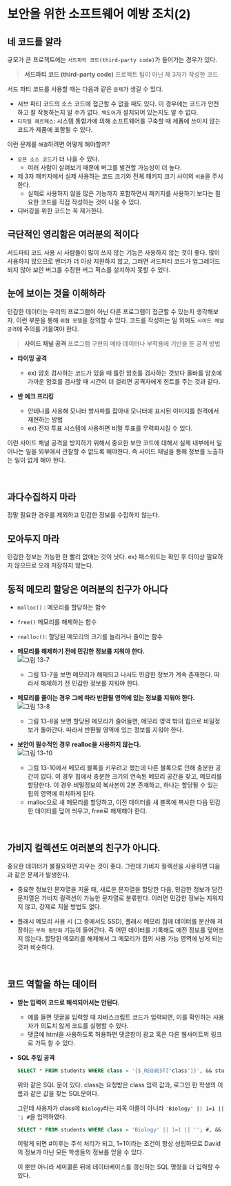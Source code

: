 # 보안을 위한 소프트웨어 예방 조치(2)

## 네 코드를 알라

규모가 큰 프로젝트에는 `서드파티 코드(third-party code)`가 들어가는 경우가 있다.

> **서드파티 코드 (third-party code)**
> 프로젝트 팀이 아닌 제 3자가 작성한 코드

서드 파티 코드를 사용할 때는 다음과 같은 `문제`가 생길 수 있다.

- 서브 파티 코드의 소스 코드에 접근할 수 없을 때도 있다. 이 경우에는 코드가 안전하고 잘 작동하는지 알 수가 없다. `백도어`가 설치되어 있는지도 알 수 없다.
- `디지털 헤르페스`: 시스템 통합가에 의해 소프트웨어를 구축할 때 제품에 쓰이지 않는 코드가 제품에 포함될 수 있다.

이런 문제를 `해결`하려면 어떻게 해야할까?

- `오픈 소스 코드`가 더 나을 수 있다.
  - 여러 사람이 살펴보기 때문에 버그를 발견할 가능성이 더 높다.
- 제 3자 패키지에서 실제 사용하는 코드 크기와 전체 패키지 크기 사이의 `비율`을 주시한다.
  - 실제로 사용하지 않을 많은 기능까지 포함하면서 패키지를 사용하기 보다는 필요한 코드를 직접 작성하는 것이 나을 수 있다.
- 디버깅을 위한 코드는 꼭 제거한다.
  <br />

## 극단적인 영리함은 여러분의 적이다

서드파티 코드 사용 시 사람들이 많이 쓰지 않는 기능은 사용하지 않는 것이 좋다.
많이 사용하지 않으므로 벤더가 더 이상 지원하지 않고, 그러면 서드파티 코드가 업그레이드 되지 않아 보안 버그를 수정한 버그 픽스를 설치하지 못할 수 있다.
<br />

## 눈에 보이는 것을 이해하라

민감한 데이터는 우리의 프로그램이 아닌 다른 프로그램이 접근할 수 있는지 생각해보자. 이런 부분을 통해 `위협 모델`을 정의할 수 있다.
코드를 작성하는 일 외에도 `사이드 채널 공격`에 주의를 기울여야 한다.

> **사이드 채널 공격**
> 프로그램 구현의 메타 데이터나 부작용에 기반을 둔 공격 방법

- **타이밍 공격**

  - ex) 암호 검사하는 코드가 있을 때 틀린 암호를 검사하는 것보다 올바를 암호에 가까운 암호를 검사할 때 시간이 더 걸리면 공격자에게 힌트를 주는 것과 같다.

- **반 에크 프리킹**
  - 안테나를 사용해 모니터 방사파를 잡아내 모니터에 표시된 이미지를 원격에서 재현하는 방법
  - ex) 전자 투표 시스템에 사용하면 비밀 투표를 무력화시킬 수 있다.

이런 사이드 채널 공격을 방지하기 위해서 중요한 보안 코드에 대해서 실제 내부에서 일어나는 일을 외부에서 관찰할 수 없도록 해야한다. 즉 사이드 채널을 통해 정보를 노출하는 일이 없게 해야 한다.

<br />

## 과다수집하지 마라

정말 필요한 경우를 제외하고 민감한 정보를 수집하지 않는다.
<br />

## 모아두지 마라

민감한 정보는 가능한 한 빨리 없애는 것이 낫다.
ex) 패스워드는 확인 후 더이상 필요하지 않으므로 오래 저장하지 않는다.
<br />

## 동적 메모리 할당은 여러분의 친구가 아니다

- `malloc()` : 메모리를 할당하는 함수
- `free()` 메모리를 해제하는 함수
- `realloc()`: 할당된 메모리의 크기를 늘리거나 줄이는 함수
  <br />
- **메모리를 해제하기 전에 민감한 정보를 지워야 한다.** <br />
  ![그림 13-7](https://media.discordapp.net/attachments/879215554379018243/1010602652058517524/unknown.png)
  - 그림 13-7을 보면 메모리가 해제되고 나서도 민감한 정보가 계속 존재한다. 따라서 해제하기 전 민감한 정보를 지워야 한다.
- **메모리를 줄이는 경우 그에 따라 반환될 영역에 있는 정보를 지워야 한다.**<br />
  ![그림 13-8](https://media.discordapp.net/attachments/879215554379018243/1010602745759289383/unknown.png)

  - 그림 13-8을 보면 할당된 메모리가 줄어들면, 메모리 영역 밖의 힙으로 비밀정보가 돌아간다. 따라서 반환될 영역에 있는 정보를 지워야 한다.

- **보안이 필수적인 경우 realloc을 사용하지 않는다.**<br />
  ![그림 13-10](https://media.discordapp.net/attachments/879215554379018243/1010602808095019129/unknown.png)
  - 그림 13-10에서 메모리 블록을 키우려고 했는데 다른 블록으로 인해 충분한 공간이 없다. 이 경우 힙에서 충분한 크기의 연속된 메모리 공간을 찾고, 메모리를 할당한다. 이 경우 비밀정보의 복사본이 2본 존재하고, 하나는 할당될 수 있는 힙의 영역에 위치하게 된다.
  - malloc으로 새 메모리를 할당하고, 이전 데이터를 새 블록에 복사한 다음 민감한 데이터를 덮어 씌우고, free로 해제해야 한다.

<br />

## 가비지 컬렉션도 여러분의 친구가 아니다.

중요한 데이터가 불필요하면 지우는 것이 좋다. 그런데 가비지 컬렉션을 사용하면 다음과 같은 문제가 발생한다.

- 중요한 정보인 문자열을 지울 때, 새로운 문자열을 할당한 다음, 민감한 정보가 담긴 문자열은 가비지 컬렉션이 가능한 문자열로 분류한다. 이러면 민감한 정보는 지워지지 않고, 강제로 지울 방법도 없다.

- 플래시 메모리 사용 시 (그 중에서도 SSD), 플래시 메모리 칩에 데이터를 분산해 저장하는 `부하 평탄화` 기능이 들어간다. 즉 어떤 데이터를 기록해도 예전 정보를 덮어쓰지 않는다. 할당된 메모리를 해제해서 그 메모리가 힙의 사용 가능 영역에 남게 되는 것과 비슷하다.

<br />

## 코드 역할을 하는 데이터

- **받는 입력이 코드로 해석되어서는 안된다.**
  - 예를 들면 댓글을 입력할 때 자바스크립트 코드가 입력되면, 이를 확인하는 사용자가 의도치 않게 코드를 실행할 수 있다.
  - 댓글에 html을 사용하도록 허용하면 댓글창이 광고 혹은 다른 웹사이트의 링크로 가득 찰 수 있다.
- **SQL 주입 공격**

  ```sql
  SELECT * FROM students WHERE class = '{$_REQUEST['class']}', && student='$student'
  ```

  위와 같은 SQL 문이 있다. class는 요청받은 class 입력 값과, 로그인 한 학생의 이름과 같은 값을 찾는 SQL문이다.

  그런데 사용자가 class에 `Biology`라는 과목 이름이 아니라 `'Biology' || 1=1 || '; #`을 입력하였다.

  ```sql
  SELECT * FROM students WHERE class = 'Biology' || 1=1 || ''; #, && student='David Lightman'
  ```

  이렇게 되면 #이후는 주석 처리가 되고, 1=1이라는 조건이 항상 성립하므로 David의 정보가 아닌 모든 학생들의 정보를 얻을 수 있다.

  이 뿐만 아니라 세미콜론 뒤에 데이터베이스를 갱신하는 SQL 명령을 더 입력할 수 있다.
